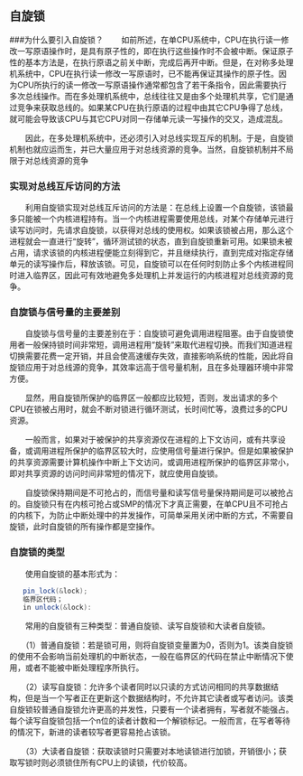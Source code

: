 ## 自旋锁

###为什么要引入自旋锁？
　　如前所述，在单CPU系统中，CPU在执行读一修改一写原语操作时，是具有原子性的，即在执行这些操作时不会被中断。保证原子性的基本方法是，在执行原语之前关中断，完成后再开中断。但是，在对称多处理机系统中，CPU在执行读一修改一写原语时，已不能再保证其操作的原子性。因为CPU所执行的读一修改一写原语操作通常都包含了若干条指令，因此需要执行多次总线操作。而在多处理机系统中，总线往往又是由多个处理机共享，它们是通过竞争来获取总线的。如果某CPU在执行原语的过程中由其它CPU争得了总线，就可能会导致该CPU与其它CPU对同一存储单元读一写操作的交又，造成混乱。

　　因此，在多处理机系统中，还必须引入对总线实现互斥的机制。于是，自旋锁机制也就应运而生，并已大量应用于对总线资源的竞争。当然，自旋锁机制并不局限于对总线资源的竞争

### 实现对总线互斥访问的方法

　　利用自旋锁实现对总线互斥访问的方法是：在总线上设置一个自旋锁，该锁最多只能被一个内核进程持有。当一个内核进程需要使用总线，对某个存储单元进行读写访问时，先请求自旋锁，以获得对总线的使用权。如果该锁被占用，那么这个进程就会一直进行“旋转”，循环测试锁的状态，直到自旋锁重新可用。如果锁未被占用，请求该锁的内核进程便能立刻得到它，并且继续执行，直到完成对指定存储单元的读写操作后，释放该锁。可见，自旋锁可以在任何时刻防止多个内核进程同时进入临界区，因此可有效地避免多处理机上并发运行的内核进程对总线资源的竞争。

### 自旋锁与信号量的主要差别

　　自旋锁与信号量的主要差别在于：自旋锁可避免调用进程阻塞。由于自旋锁使用者一般保持锁时间非常短，调用进程用“旋转”来取代进程切换。而我们知道进程切换需要花费一定开销，并且会使高速缓存失效，直接影响系统的性能，因此将自旋锁应用于对总线源的竞争，其效率远高于信号量机制，且在多处理器环境中非常方便。

　　显然，用自旋锁所保护的临界区一般都应比较短，否则，发出请求的多个CPU在锁被占用时，就会不断对锁进行循环测试，长时间忙等，浪费过多的CPU资源。

　　一般而言，如果对于被保护的共享资源仅在进程的上下文访问，或有共享设备，或调用进程所保护的临界区较大时，应使用信号量进行保护。但是如果被保护的共享资源需要计算机操作中断上下文访问，或调用进程所保护的临界区非常小，即对共享资源的访问时间非常短的情况下，就应使用自旋锁。

　　自旋锁保持期间是不可抢占的，而信号量和读写信号量保持期间是可以被抢占的。自旋锁只有在内核可抢占或SMP的情况下才真正需要，在单CPU且不可抢占的内核下，为防止中断处理中的并发操作，可简单采用关闭中断的方式，不需要自旋锁，此时自旋锁的所有操作都是空操作。

### 自旋锁的类型

　　使用自旋锁的基本形式为：

```java
　　pin_lock(&lock);
　　临界区代码；
　　in unlock(&lock):
```
　　常用的自旋锁有三种类型：普通自旋锁、读写自旋锁和大读者自旋锁。

　　（1）普通自旋锁：若是锁可用，则将自旋锁变量置为0，否则为1。该类自旋锁的使用不会影响当前处理机的中断状态，一般在临界区的代码在禁止中断情况下使用，或者不能被中断处理程序所执行。

　　（2）读写自旋锁：允许多个读者同时以只读的方式访问相同的共享数据结构，但是当一个写者正在更新这个数据结构时，不允许其它读者或写者访问。该类自旋锁较普通自旋锁允许更高的并发性，只要有一个读者拥有，写者就不能强占。每个读写自旋锁包括一个n位的读者计数和一个解锁标记。一般而言，在写者等待的情况下，新进的读者较写者更容易抢占该锁。

　　（3）大读者自旋锁：获取读锁时只需要对本地读锁进行加锁，开销很小；获取写锁时则必须锁住所有CPU上的读锁，代价较高。
